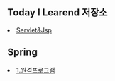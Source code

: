 ## Today I Learend 저장소

<li>
  <a href="https://github.com/odong2/TIL/blob/main/Servlet%20%26%20Jsp/Servlet%26jsp.md">Servlet&Jsp<a/>
</li>

## Spring

<li>
<a href="https://github.com/odong2/TIL/blob/main/Spring/%EC%9B%90%EA%B2%A9%ED%94%84%EB%A1%9C%EA%B7%B8%EB%9E%A8%20%EC%8B%A4%ED%96%89.md">
1.원격프로그램
</li>
